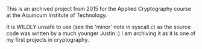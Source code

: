 This is an archived project from 2015 for the Applied Cryptography course at the Aquincum Institute of Technology.

It is WILDLY unsafe to use (see the 'minor' note in syscall.c) as the source code was written by a much younger Justin :) I am archiving it as it is one of my first projects in cryptography.
